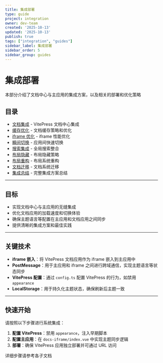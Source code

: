 ```yaml
---
title: 集成部署
type: guide
project: integration
owner: dev-team
created: '2025-10-13'
updated: '2025-10-13'
publish: true
tags: ["integration", "guides"]
sidebar_label: 集成部署
sidebar_order: 5
sidebar_group: guides
---
```


# 集成部署

本部分介绍了文档中心与主应用的集成方案，以及相关的部署和优化策略

## 目录

- [文档集成](/guides/integration/vitepress-integration-complete) - VitePress 文档中心集成
- [缓存优化](/guides/integration/docs-cache-debug) - 文档缓存策略和优化
- [iframe 优化](/guides/integration/docs-iframe-cache-optimization) - iframe 性能优化
- [瞬间切换](/guides/integration/docs-instant-switch) - 应用间快速切换
- [搜索集成](/guides/integration/vitepress-search-integration) - 全局搜索整合
- [布局隐藏](/guides/integration/docs-layout-hide-strategy) - 布局隐藏策略
- [布局重构](/guides/integration/layout-refactor-complete) - 布局系统重构
- [文档迁移](/guides/integration/doc-migration-complete) - 文档系统迁移
- [集成总结](/guides/integration/docs-integration-summary) - 完整集成方案总结

---

## 目标

- 实现文档中心与主应用的无缝集成
- 优化文档应用的加载速度和切换体验
- 确保主题语言等配置在主应用和文档应用之间同步
- 提供清晰的集成方案和最佳实践

---

## 关键技术

- **iframe 嵌入**：将 VitePress 文档应用作为 iframe 嵌入到主应用中
- **PostMessage**：用于主应用和 iframe 之间进行跨域通信，实现主题语言等状态同步
- **VitePress 配置**：通过 `config.ts` 配置 VitePress 的行为，如禁用 `appearance`
- **LocalStorage**：用于持久化主题状态，确保刷新后主题一致

---

## 快速开始

请按照以下步骤进行系统集成：

1. **配置 VitePress**：禁用 `appearance`，注入早期脚本
2. **配置主应用**：在 `docs-iframe/index.vue` 中实现主题同步逻辑
3. **部署**：确保 VitePress 应用独立部署并可通过 URL 访问

详细步骤请参考各子文档
